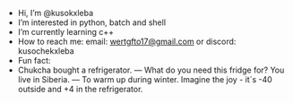 - Hi, I’m @kusokxleba
- I’m interested in python, batch and shell
- I’m currently learning c++
- How to reach me: email: wertgfto17@gmail.com or discord: kusochekxleba
- Fun fact:
- Chukcha bought a refrigerator.
— What do you need this fridge for? You live in Siberia.
— To warm up during winter. Imagine the joy - it`s -40 outside and +4 in the refrigerator.

<!---
kusokxleba/kusokxleba is a ✨ special ✨ repository because its `README.md` (this file) appears on your GitHub profile.
You can click the Preview link to take a look at your changes.
--->
